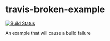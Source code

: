 # travis-broken-example
[![Build Status](https://travis-ci.org/franciscoeaj/travis-broken-example.svg?branch=master)](https://travis-ci.org/franciscoeaj/travis-broken-example)

An example that will cause a build failure
